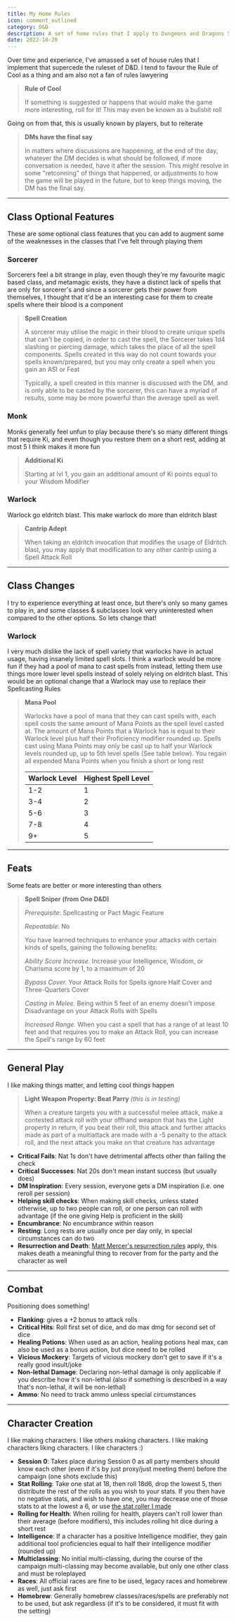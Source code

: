 ```yaml
---
title: My Home Rules
icon: comment_outlined
category: D&D
description: A set of home rules that I apply to Dungeons and Dragons 5th Edition games I run
date: 2022-10-20
---
```


Over time and experience, I've amassed a set of house rules that I implement that supercede the ruleset of D&D. I tend to favour the Rule of Cool as a thing and am also not a fan of rules lawyering

> **Rule of Cool**
> 
> If something is suggested or happens that would make the game more interesting, roll for it! This may even be known as a bullshit roll

Going on from that, this is usually known by players, but to reiterate

> **DMs have the final say**
>
> In matters where discussions are happening, at the end of the day, whatever the DM decides is what should be followed, if more conversation is needed, have it after the session. This might resolve in some "retconning" of things that happened, or adjustments to how the game will be played in the future, but to keep things moving, the DM has the final say.

---

## Class Optional Features
These are some optional class features that you can add to augment some of the weaknesses in the classes that I've felt through playing them

### Sorcerer
Sorcerers feel a bit strange in play, even though they're my favourite magic based class, and metamagic exists, they have a distinct lack of spells that are only for sorcerer's and since a sorcerer gets their power from themselves, I thought that it'd be an interesting case for them to create spells where their blood is a component

> **Spell Creation**
> 
> A sorcerer may utilise the magic in their blood to create unique spells that can't be copied, in order to cast the spell, the Sorcerer takes 1d4 slashing or piercing damage, which takes the place of all the spell components. Spells created in this way do not count towards your spells known/prepared, but you may only create a spell when you gain an ASI or Feat
>
> Typically, a spell created in this manner is discussed with the DM, and is only able to be casted by the sorcerer, this can have a myriad of results, some may be more powerful than the average spell as well.

### Monk
Monks generally feel unfun to play because there's so many different things that require Ki, and even though you restore them on a short rest, adding at most 5 I think makes it more fun

> **Additional Ki**
> 
> Starting at lvl 1, you gain an additional amount of Ki points equal to your Wisdom Modifier

### Warlock
Warlock go eldritch blast. This make warlock do more than eldritch blast

> **Cantrip Adept**
> 
> When taking an eldritch invocation that modifies the usage of Eldritch blast, you may apply that modification to any other cantrip using a Spell Attack Roll

---

## Class Changes
I try to experience everything at least once, but there's only so many games to play in, and some classes & subclasses look very uninterested when compared to the other options. So lets change that!

### Warlock
I very much dislike the lack of spell variety that warlocks have in actual usage, having insanely limited spell slots. I think a warlock would be more fun if they had a pool of mana to cast spells from instead, letting them use things more lower level spells instead of solely relying on eldritch blast. This would be an optional change that a Warlock may use to replace their Spellcasting Rules

> **Mana Pool**
> 
> Warlocks have a pool of mana that they can cast spells with, each spell costs the same amount of Mana Points as the spell level casted at. The amount of Mana Points that a Warlock has is equal to their Warlock level plus half their Proficiency modifier rounded up. Spells cast using Mana Points may only be cast up to half your Warlock levels rounded up, up to 5th level spells (See table below). You regain all expended Mana Points when you finish a short or long rest
>
> | Warlock Level | Highest Spell Level |
> |---------------|---------------------|
> |      1-2      |          1          |
> |      3-4      |          2          |
> |      5-6      |          3          |
> |      7-8      |          4          |
> |      9+       |          5          |


---

## Feats
Some feats are better or more interesting than others

> **Spell Sniper (from One D&D)**
>
> *Prerequisite*: Spellcasting or Pact Magic Feature
>
> *Repeatable*: No
>
> You have learned techniques to enhance your attacks with certain kinds of spells, gaining the following benefits:
>
> 
> *Ability Score Increase.* Increase your Intelligence, Wisdom, or Charisma score by 1, to a maximum of 20
>
> *Bypass Cover.* Your Attack Rolls for Spells ignore Half Cover and Three-Quarters Cover
>
> *Casting in Melee.* Being within 5 feet of an enemy doesn't impose Disadvantage on your Attack Rolls with Spells
>
> *Increased Range.* When you cast a spell that has a range of at least 10 feet and that requires you to make an Attack Roll, you can increase the Spell's range by 60 feet

---

## General Play
I like making things matter, and letting cool things happen

> **Light Weapon Property: Beat Parry** *(this is in testing)*
>
> When a creature targets you with a successful melee attack, make a contested attack roll with your offhand weapon that has the Light property in return, if you beat their roll, this attack and further attacks made as part of a multiattack are made with a -5 penalty to the attack roll, and the next attack you make on that creature has advantage

- **Critical Fails**: Nat 1s don't have detrimental affects other than failing the check
- **Critical Successes**: Nat 20s don't mean instant success (but usually does)
- **DM Inspiration**: Every session, everyone gets a DM inspiration (i.e. one reroll per session)
- **Helping skill checks**: When making skill checks, unless stated otherwise, up to two people can roll, or one person can roll with advantage (if the one giving Help is proficient in the skill)
- **Encumbrance**: No encumbrance within reason
- **Resting**: Long rests are usually once per day only, in special circumstances can do two
- **Resurrection and Death**: [Matt Mercer's resurrection rules](https://twitter.com/matthewmercer/status/824054305355247616?lang=en) apply, this makes death a meaningful thing to recover from for the party and the character as well

---

## Combat
Positioning does something!

- **Flanking**: gives a +2 bonus to attack rolls
- **Critical Hits**: Roll first set of dice, and do max dmg for second set of dice
- **Healing Potions**: When used as an action, healing potions heal max, can also be used as a bonus action, but dice need to be rolled
- **Vicious Mockery**: Targets of vicious mockery don't get to save if it's a really good insult/joke
- **Non-lethal Damage**: Declaring non-lethal damage is only applicable if you describe how it's non-lethal (also if something is described in a way that's non-lethal, it will be non-lethal)
- **Ammo**: No need to track ammo unless special circumstances

---

## Character Creation
I like making characters. I like others making characters. I like making characters liking characters. I like characters :)

- **Session 0**: Takes place during Session 0 as all party members should know each other (even if it's by just proxy/just meeting them) before the campaign (one shots exclude this)
- **Stat Rolling**: Take one stat at 18, then roll 18d6, drop the lowest 5, then distribute the rest of the rolls as you wish to your stats. If you then have no negative stats, and wish to have one, you may decrease one of those stats to at the lowest a 6, or use [the stat roller I made](https://codepen.io/chrysokitty/full/jOzgeMz)
- **Rolling for Health**: When rolling for health, players can't roll lower than their average (before modifiers), this includes rolling hit dice during a short rest
- **Intelligence**: If a character has a positive Intelligence modifier, they gain additional tool proficiencies equal to half their intelligence modifier (rounded up)
- **Multiclassing**: No initial multi-classing, during the course of the campaign multi-classing may become available, but only one other class and must be roleplayed
- **Races**: All official races are fine to be used, legacy races and homebrew as well, just ask first
- **Homebrew**: Generally homebrew classes/races/spells are preferably not to be used, but ask regardless (if it's to be considered, it must fit with the setting)